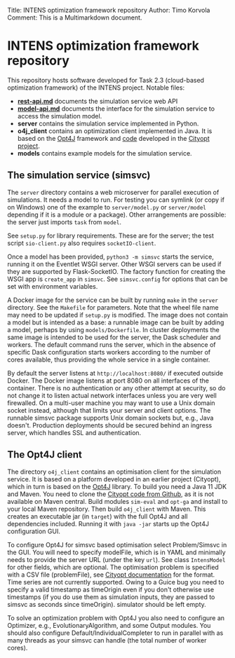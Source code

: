 Title: INTENS optimization framework repository
Author: Timo Korvola
Comment: This is a Multimarkdown document.

# INTENS optimization framework repository

This repository hosts software developed for Task 2.3 (cloud-based
optimization framework) of the INTENS project.  Notable files:

- **[rest-api.md](rest-api.html)** documents the simulation service web API
- **[model-api.md](model-api.html)** documents the interface for the
  simulation service to access the simulation model.
- **server** contains the simulation service implemented in Python.
- **o4j_client** contains an optimization client implemented in Java.
  It is based on the [Opt4J][] framework and [code][cityopt-gh]
  developed in the [Cityopt project][].
- **models** contains example models for the simulation service.

## The simulation service (simsvc)

The `server` directory contains a web microserver for parallel
execution of simulations.  It needs a model to run.  For testing you
can symlink (or copy if on Windows) one of the example to
`server/model.py` or `server/model` depending if it is a module or a
package).  Other arrangements are possible: the server just imports
`task` from `model`.

See `setup.py` for library requirements.  These are for the server;
the test script `sio-client.py` also requires `socketIO-client`.

Once a model has been provided, `python3 -m simsvc` starts the service,
running it on the Eventlet WSGI server.  Other WSGI servers can be used
if they are supported by Flask-SocketIO.  The factory function for
creating the WSGI app is `create_app` in `simsvc`.  See
`simsvc.config` for options that can be set with environment
variables.

A Docker image for the service can be built by running `make` in the
`server` directory.  See the `Makefile` for parameters.  Note that the
wheel file name may need to be updated if `setup.py` is modified.  The
image does not contain a model but is intended as a base: a runnable
image can be built by adding a model, perhaps by using
`models/Dockerfile`.  In cluster deployments the same image is
intended to be used for the server, the Dask scheduler and workers.
The default command runs the server, which in the absence of specific
Dask configuration starts workers according to the number of cores
available, thus providing the whole service in a single container.

By default the server listens at `http://localhost:8080/` if executed
outside Docker.  The Docker image listens at port 8080 on all
interfaces of the container.  There is no authentication or any other
attempt at security, so do not change it to listen actual network
interfaces unless you are very well firewalled.  On a multi-user
machine you may want to use a Unix domain socket instead, although
that limits your server and client options.  The runnable simsvc
package supports Unix domain sockets but, e.g., Java doesn't.
Production deployments should be secured behind an ingress server,
which handles SSL and authentication.

## The Opt4J client

The directory `o4j_client` contains an optimisation client for the
simulation service.  It is based on a platform developed in an earlier
project (Cityopt), which in turn is based on the [Opt4J][] library.
To build you need a Java 11 JDK and Maven.  You need to clone the
[Cityopt code from Github][cityopt-gh], as it is not available on
Maven central.  Build modules `sim-eval` and `opt-ga` and install to
your local Maven repository.  Then build `o4j_client` with Maven.
This creates an executable jar (in `target`) with the full Opt4J and
all dependencies included.  Running it with `java -jar` starts up the
Opt4J configuration GUI.

To configure Opt4J for simsvc based optimisation select Problem/Simsvc
in the GUI.  You will need to specify modelFile, which is in YAML and
minimally needs to provide the server URL (under the key `url`).  See
class `IntensModel` for other fields, which are optional.  The
optimisation problem is specified with a CSV file (problemFile), see
[Cityopt documentation][cityopt-csv] for the format.  Time series are
not currently supported.  Owing to a Guice bug you need to specify a
valid timestamp as timeOrigin even if you don't otherwise use
timestamps (if you do use them as simulation inputs, they are passed
to simsvc as seconds since timeOrigin).  simulator should be left
empty.

To solve an optimization problem with Opt4J you also need to configure
an Optimizer, e.g., EvolutionaryAlgorithm, and some Output modules.
You should also configure Default/IndividualCompleter to run in
parallel with as many threads as your simsvc can handle (the total
number of worker cores).

[Opt4J]: http://opt4j.sourceforge.net/
[cityopt-gh]: https://github.com/Cityopt/cityopt "Cityopt on Github"
[Cityopt project]: http://www.cityopt.eu/
[cityopt-csv]: https://github.com/Cityopt/cityopt/blob/master/misc/csv-formats.md
